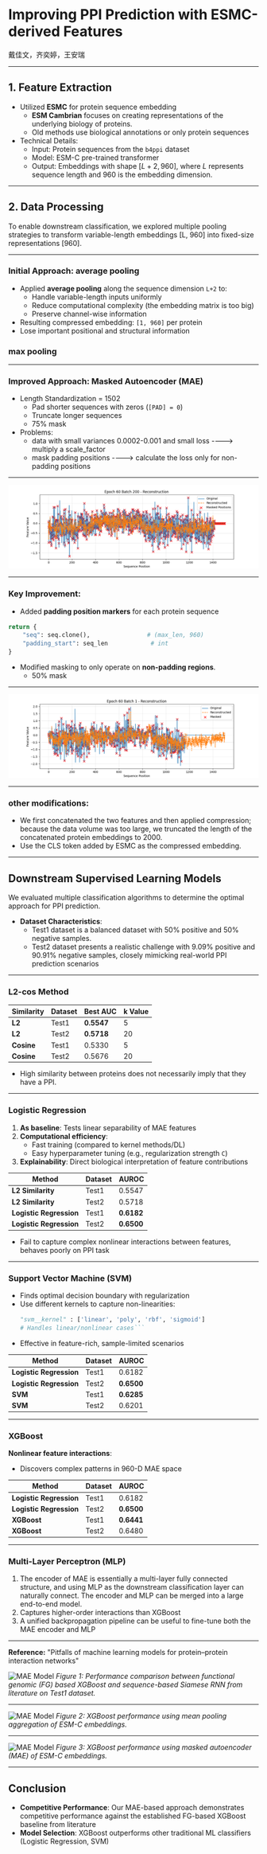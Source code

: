 # Improving PPI Prediction with ESMC-derived Features

戴佳文，齐奕婷，王安瑞

---

## 1. Feature Extraction

- Utilized ​**ESMC**​ for protein sequence embedding
    - **ESM Cambrian** focuses on creating representations of the underlying biology of proteins.
    - Old methods use biological annotations or only protein sequences
- Technical Details:
    - Input: Protein sequences from the `b4ppi` dataset
    - Model: ESM-C pre-trained transformer
    - Output: Embeddings with shape $[L+2, 960]$, where $L$ represents sequence length and 960 is the embedding dimension.
---
## 2. Data Processing

To enable downstream classification, we explored multiple pooling strategies to transform variable-length embeddings [L, 960] into fixed-size representations [960].

---

### Initial Approach: average pooling
- Applied ​**average pooling**​ along the sequence dimension `L+2` to:
  - Handle variable-length inputs uniformly
  - Reduce computational complexity (the embedding matrix is too big)
  - Preserve channel-wise information
- Resulting compressed embedding: `[1, 960]` per protein
- Lose important positional and structural information

### max pooling
---


### Improved Approach: Masked Autoencoder (MAE)
- Length Standardization = 1502
    - Pad shorter sequences with zeros (`[PAD] = 0`)
    - Truncate longer sequences
    - 75% mask
- Problems:
  - data with small variances 0.0002-0.001 and small loss ----> multiply a scale_factor
  - mask padding positions ----> calculate the loss only for non-padding positions

---
![MAE Model](./imgs/epoch60_batch200.png)

---
### Key Improvement:  
- Added ​**padding position markers**​ for each protein sequence  

```python
return {
    "seq": seq.clone(),                # (max_len, 960)
    "padding_start": seq_len            # int
}
```
- Modified masking to ​only operate on **non-padding regions**.
  - 50% mask
---
![MAE Model](./imgs/epoch60_batch1.png)

---

### other modifications:  
- We first concatenated the two features and then applied compression; because the data volume was too large, we truncated the length of the concatenated protein embeddings to 2000.
- Use the CLS token added by ESMC as the compressed embedding.



---
## Downstream Supervised Learning Models

We evaluated multiple classification algorithms to determine the optimal approach for PPI prediction.

- **Dataset Characteristics**: 
  - Test1 dataset is a balanced dataset with 50% positive and 50% negative samples.
  - Test2 dataset presents a realistic challenge with 9.09% positive and 90.91% negative samples, closely mimicking real-world PPI prediction scenarios
---

### L2-cos Method

| Similarity      | Dataset | Best AUC | k Value |
|-----------------|---------|----------|---------|
| **L2**          | Test1   | **0.5547** | 5       |
| **L2**          | Test2   | **0.5718** | 20      |
| **Cosine**      | Test1   | 0.5330   | 5       |
| **Cosine**      | Test2   | 0.5676   | 20      |


- High similarity between proteins does not necessarily imply that they have a PPI.

---

### Logistic Regression

1. ​**As baseline**: Tests linear separability of MAE features
2. ​**Computational efficiency**: 
   - Fast training (compared to kernel methods/DL)
   - Easy hyperparameter tuning (e.g., regularization strength `C`)
3. ​**Explainability**: Direct biological interpretation of feature contributions

| Method             | Dataset | AUROC    |
|--------------------|---------|--------|
| **L2 Similarity**   | Test1   | 0.5547 |
| **L2 Similarity**   | Test2   | 0.5718 |
| **Logistic Regression** | Test1   | **0.6182** |
| **Logistic Regression** | Test2   | **0.6500** |


- Fail to capture complex nonlinear interactions between features, behaves poorly on PPI task

---

### Support Vector Machine (SVM)
* Finds optimal decision boundary with regularization
* ​Use different kernels to capture non-linearities: 
  ```python
  "svm__kernel" : ['linear', 'poly', 'rbf', 'sigmoid']
  # Handles linear/nonlinear cases```
* Effective in feature-rich, sample-limited scenarios

| Method               | Dataset | AUROC    |
|----------------------|---------|--------|
| **Logistic Regression** | Test1   | 0.6182 |
| **Logistic Regression** | Test2   | **0.6500** |
| **SVM**               | Test1   | **0.6285** |
| **SVM**               | Test2   | 0.6201 |

---
### XGBoost
**Nonlinear feature interactions**: 
   - Discovers complex patterns in 960-D MAE space


| Method               | Dataset | AUROC  |
|----------------------|---------|--------|
| **Logistic Regression** | Test1   | 0.6182 |
| **Logistic Regression** | Test2   | **0.6500** |
| **XGBoost**           | Test1   | **0.6441** |
| **XGBoost**           | Test2   | 0.6480 |
---

### Multi-Layer Perceptron (MLP)
1. The encoder of MAE is essentially a multi-layer fully connected structure, and using MLP as the downstream classification layer can naturally connect. The encoder and MLP can be merged into a large end-to-end model.
2. Captures higher-order interactions than XGBoost
3. A unified backpropagation pipeline can be useful to fine-tune both the MAE encoder and MLP

---

**Reference:** "Pitfalls of machine learning models for protein–protein interaction networks"

![MAE Model](./imgs/baseline_t1.png)
*Figure 1: Performance comparison between functional genomic (FG) based XGBoost and sequence-based Siamese RNN from literature on Test1 dataset.*

---

![MAE Model](./imgs/xgb_mean.png)
*Figure 2: XGBoost performance using mean pooling aggregation of ESM-C embeddings.*

---

![MAE Model](./imgs/xgb_mae_v1.png)
*Figure 3: XGBoost performance using masked autoencoder (MAE) of ESM-C embeddings.*

---
## Conclusion

- **Competitive Performance**: Our MAE-based approach demonstrates competitive performance against the established FG-based XGBoost baseline from literature
- **Model Selection**: XGBoost outperforms other traditional ML classifiers (Logistic Regression, SVM)

